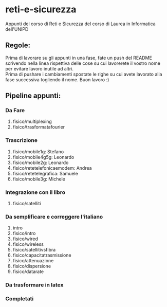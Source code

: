 # reti-e-sicurezza
Appunti del corso di Reti e Sicurezza del corso di Laurea in Informatica dell'UNIPD

## Regole:
Prima di lavorare su gli appunti in una fase, fate un push del README scrivendo nella linea rispettiva delle cose su cui lavorerete il vostro nome per evitare lavoro inutile ad altri.<br>
Prima di pushare i cambiamenti spostate le righe su cui avete lavorato alla fase successiva togliendo il nome. Buon lavoro :)
## Pipeline appunti:
### Da Fare
<ol>
    <li>fisico/multiplexing</li>
    <li>fisico/trasformatafourier</li>
</ol>

### Trascrizione
<ol>
    <li>fisico/mobile1g: Stefano</l1>
    <li>fisico/mobile4g5g: Leonardo</li>
    <li>fisico/mobile2g: Leonardo</li>
    <li>fisico/retetelefonicaemodem: Andrea</li>
    <li>fisico/retetelegrafica: Samuele</li>
    <li>fisico/mobile3g: Michele</li>
</ol>

### Integrazione con il libro
<ol>
    <li>fisico/satelliti</li>
</ol>

### Da semplificare e correggere l'italiano
<ol>
	<li>intro</li>
	<li>fisico/intro</li>
	<li>fisico/wired</li>
	<li>fisico/wireless</li>
	<li>fisico/satellitivsfibra</li>
   	<li>fisico/capacitatrasmissione</li>
   	<li>fisico/attenuazione</li>
   	<li>fisico/dispersione</li>
	<li>fisico/datarate</li>
</ol>

### Da trasformare in latex
<ol>
</ol>

### Completati
<ol>
</ol>
